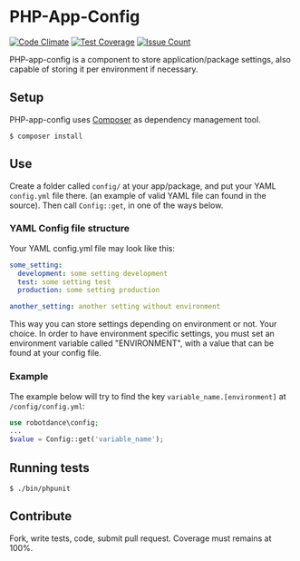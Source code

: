 # PHP-App-Config

[![Code Climate](https://codeclimate.com/github/robotdance/php-app-config/badges/gpa.svg)](https://codeclimate.com/github/robotdance/php-app-config)
[![Test Coverage](https://codeclimate.com/github/robotdance/php-app-config/badges/coverage.svg)](https://codeclimate.com/github/robotdance/php-app-config/coverage)
[![Issue Count](https://codeclimate.com/github/robotdance/php-app-config/badges/issue_count.svg)](https://codeclimate.com/github/robotdance/php-app-config)

PHP-app-config is a component to store application/package settings, also capable of storing it per environment if necessary.

## Setup

PHP-app-config uses [Composer](http://getcomposer.org) as dependency management tool.

`$ composer install`

## Use

Create a folder called `config/` at your app/package, and put your YAML `config.yml` file there.
(an example of valid YAML file can found in the source). Then call `Config::get`, in one of the ways below.

### YAML Config file structure

Your YAML config.yml file may look like this:

```yaml
some_setting:
  development: some setting development
  test: some setting test
  production: some setting production

another_setting: another setting without environment
```
This way you can store settings depending on environment or not. Your choice.
In order to have environment specific settings, you must set an environment variable called "ENVIRONMENT",
with a value that can be found at your config file.

### Example

The example below will try to find the key `variable_name.[environment]` at `/config/config.yml`:

```php
use robotdance\config;
...
$value = Config::get('variable_name');
```

## Running tests

`$ ./bin/phpunit`

## Contribute

Fork, write tests, code, submit pull request. Coverage must remains at 100%.
